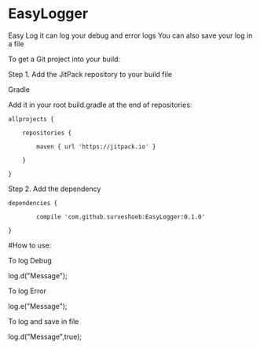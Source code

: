 # EasyLogger
Easy Log it can log your debug and error logs
You can also save your log in a file 

To get a Git project into your build:

Step 1. Add the JitPack repository to your build file

Gradle

Add it in your root build.gradle at the end of repositories:
	
	allprojects {

		repositories {

			maven { url 'https://jitpack.io' }
		
		}
	
	}
  
  
  Step 2. Add the dependency
  
  	dependencies {
	
	        compile 'com.github.surveshoeb:EasyLogger:0.1.0'
	
	}

  #How to use:
  
  To log Debug
  
  log.d("Message");
  
  To log Error
  
  log.e("Message");
  
  To log and save in file
  
  log.d("Message",true);
